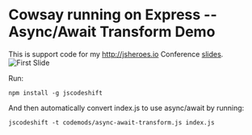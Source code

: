 # Cowsay running on Express -- Async/Await Transform Demo

This is support code for my http://jsheroes.io Conference [slides](http://tiny.cc/jsheroes-talk).
![First Slide](http://i.imgur.com/gGYRnV2.png)

Run:
```
npm install -g jscodeshift
```

And then automatically convert index.js to use async/await by running:
```
jscodeshift -t codemods/async-await-transform.js index.js
```
